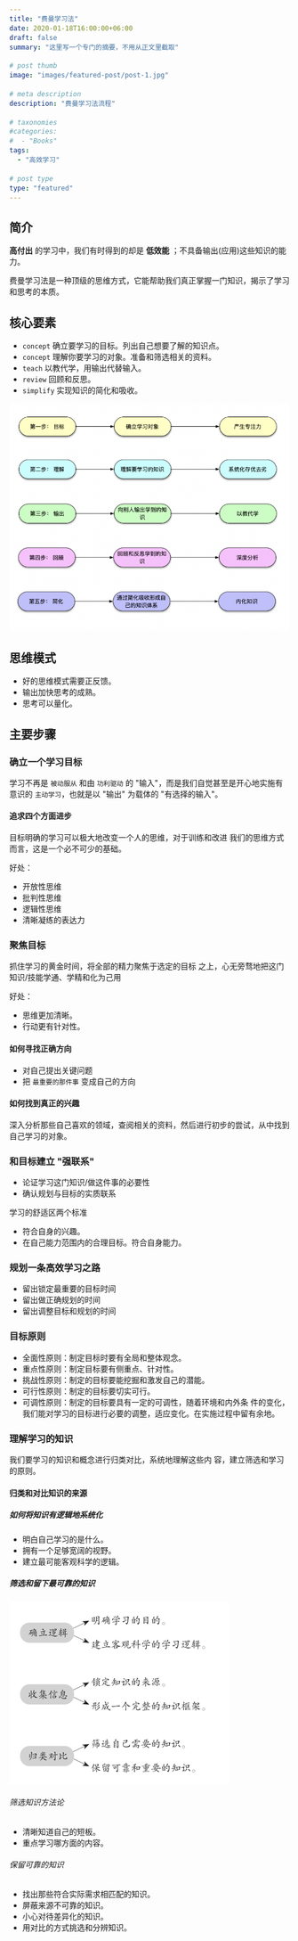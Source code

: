 ```yaml
---
title: "费曼学习法"
date: 2020-01-18T16:00:00+06:00
draft: false
summary: "这里写一个专门的摘要，不用从正文里截取"

# post thumb
image: "images/featured-post/post-1.jpg"

# meta description
description: "费曼学习法流程"

# taxonomies
#categories:
#  - "Books"
tags:
  - "高效学习"

# post type
type: "featured"
---
```



## 简介

**高付出** 的学习中，我们有时得到的却是 **低效能** ；不具备输出(应用)这些知识的能力。

费曼学习法是一种顶级的思维方式，它能帮助我们真正掌握一门知识，揭示了学习和思考的本质。



## 核心要素
+ `concept` 确立要学习的目标。列出自己想要了解的知识点。
+ `concept` 理解你要学习的对象。准备和筛选相关的资料。
+ `teach` 以教代学，用输出代替输入。
+ `review` 回顾和反思。
+ `simplify` 实现知识的简化和吸收。

![image-20220118185004347](/images/post/books/feynman/image-20220118185004347.png)


## 思维模式
+ 好的思维模式需要正反馈。
+ 输出加快思考的成熟。
+ 思考可以量化。


## 主要步骤
### 确立一个学习目标
学习不再是 `被动服从` 和由 `功利驱动` 的 "输入"，而是我们自觉甚至是开心地实施有意识的 `主动学习`，也就是以 "输出" 为载体的 "有选择的输入"。

#### 追求四个方面进步

目标明确的学习可以极大地改变一个人的思维，对于训练和改进 我们的思维方式而言，这是一个必不可少的基础。

好处：
+ 开放性思维
+ 批判性思维
+ 逻辑性思维
+ 清晰凝练的表达力


### 聚焦目标
抓住学习的黄金时间，将全部的精力聚焦于选定的目标 之上，心无旁骛地把这门知识/技能学通、学精和化为己用

好处：
+ 思维更加清晰。
+ 行动更有针对性。


#### 如何寻找正确方向
+ 对自己提出关键问题
+ 把 `最重要的那件事` 变成自己的方向


#### 如何找到真正的兴趣
深入分析那些自己喜欢的领域，查阅相关的资料，然后进行初步的尝试，从中找到自己学习的对象。



### 和目标建立 "强联系"
+ 论证学习这门知识/做这件事的必要性
+ 确认规划与目标的实质联系


学习的舒适区两个标准
+ 符合自身的兴趣。
+ 在自己能力范围内的合理目标。符合自身能力。



### 规划一条高效学习之路
+ 留出锁定最重要的目标时间
+ 留出做正确规划的时间
+ 留出调整目标和规划的时间


### 目标原则
+ 全面性原则：制定目标时要有全局和整体观念。
+ 重点性原则：制定目标要有侧重点、针对性。
+ 挑战性原则：制定的目标要能挖掘和激发自己的潜能。
+ 可行性原则：制定的目标要切实可行。
+ 可调性原则：制定的目标要具有一定的可调性，随着环境和内外条 件的变化，我们能对学习的目标进行必要的调整，适应变化。在实施过程中留有余地。


### 理解学习的知识
我们要学习的知识和概念进行归类对比，系统地理解这些内 容，建立筛选和学习的原则。


#### 归类和对比知识的来源

##### 如何将知识有逻辑地系统化
+ 明白自己学习的是什么。
+ 拥有一个足够宽阔的视野。
+ 建立最可能客观科学的逻辑。


##### 筛选和留下最可靠的知识
![筛选知识的标准和流程](/images/post/books/feynman/knowledge.png)

###### 筛选知识方法论
+ 清晰知道自己的短板。
+ 重点学习哪方面的内容。


###### 保留可靠的知识
+ 找出那些符合实际需求相匹配的知识。
+ 屏蔽来源不可靠的知识。
+ 小心对待差异化的知识。
+ 用对比的方式挑选和分辨知识。
